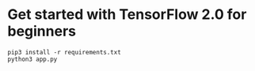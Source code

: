 
# Get started with TensorFlow 2.0 for beginners

```
pip3 install -r requirements.txt 
python3 app.py

```

